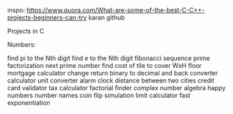 inspo:
https://www.quora.com/What-are-some-of-the-best-C-C++-projects-beginners-can-try
karan github

Projects in C 

Numbers:

find pi to the Nth digit
find e to the Nth digit
fibonacci sequence
prime factorization
next prime number
find cost of tile to cover WxH floor
mortgage calculator
change return
binary to decimal and back converter
calculator
unit converter
alarm clock
distance between two cities
credit card validator
tax calculator
factorial finder
complex number algebra
happy numbers
number names
coin flip simulation
limit calculator
fast exponentiation